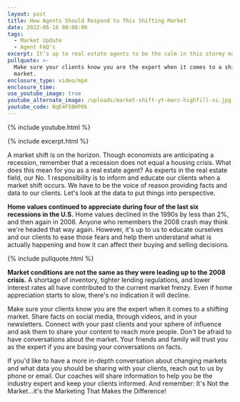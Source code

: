 ```yaml
---
layout: post
title: How Agents Should Respond to This Shifting Market
date: 2022-06-16 00:00:00
tags:
  - Market Update
  - Agent FAQ's
excerpt: It’s up to real estate agents to be the calm in this stormy market.
pullquote: >-
  Make sure your clients know you are the expert when it comes to a shifting
  market.
enclosure_type: video/mp4
enclosure_time:
use_youtube_image: true
youtube_alternate_image: /uploads/market-shift-yt-marc-highfill-ss.jpg
youtube_code: NqE4F5BHP0k
---
```

{% include youtube.html %}

{% include excerpt.html %}

A market shift is on the horizon. Though economists are anticipating a recession, remember that a recession does not equal a housing crisis. What does this mean for you as a real estate agent? As experts in the real estate field, our No. 1 responsibility is to inform and educate our clients when a market shift occurs. We have to be the voice of reason providing facts and data to our clients. Let's look at the data to put things into perspective.

**Home values continued to appreciate during four of the last six recessions in the U.S.** Home values declined in the 1990s by less than 2%, and then again in 2008. Anyone who remembers the 2008 crash may think we're headed that way again. However, it's up to us to educate ourselves and our clients to ease those fears and help them understand what is actually happening and how it can affect their buying and selling decisions.

{% include pullquote.html %}

**Market conditions are not the same as they were leading up to the 2008 crisis.** A shortage of inventory, tighter lending regulations, and lower interest rates all have contributed to the current market frenzy. Even if home appreciation starts to slow, there's no indication it will decline.&nbsp;

Make sure your clients know you are the expert when it comes to a shifting market. Share facts on social media, through videos, and in your newsletters. Connect with your past clients and your sphere of influence and ask them to share your content to reach more people. Don't be afraid to have conversations about the market. Your friends and family will trust you as the expert if you are basing your conversations on facts.

If you'd like to have a more in-depth conversation about changing markets and what data you should be sharing with your clients, reach out to us by phone or email. Our coaches will share information to help you be the industry expert and keep your clients informed. And remember: It's Not the Market…it's the Marketing That Makes the Difference\!

